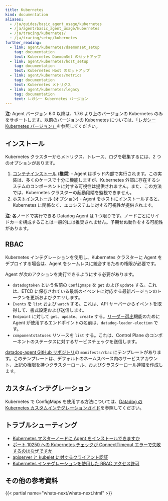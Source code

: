 ```yaml
---
title: Kubernetes
kind: documentation
aliases:
  - /ja/guides/basic_agent_usage/kubernetes
  - /ja/agent/basic_agent_usage/kubernetes
  - /ja/tracing/kubernetes/
  - /ja/tracing/setup/kubernetes
further_reading:
  - link: agent/kubernetes/daemonset_setup
    tag: documentation
    text: Kubernetes DaemonSet のセットアップ
  - link: agent/kubernetes/host_setup
    tag: documentation
    text: Kubernetes Host のセットアップ
  - link: agent/kubernetes/metrics
    tag: documentation
    text: Kubernetes メトリクス
  - link: agent/kubernetes/legacy
    tag: documentation
    text: レガシー Kubernetes バージョン
---
```

**注**: Agent バージョン 6.0 以降は、1.7.6 より上のバージョンの Kubernetes のみをサポートします。以前のバージョンの Kubernetes については、[「レガシー Kubernetes バージョン」][1]を参照してください。

## インストール

Kubernetes クラスターからメトリクス、トレース、ログを収集するには、2 つのオプションがあります。

1. [コンテナインストール][2] (**推奨**) -  Agent はポッド内部で実行されます。この実装は、多くのケースで十分に機能しますが、Kubernetes 外部に存在するシステムのコンポーネントに対する可視性は提供されません。また、この方法では、Kubernetes クラスターの起動段階を監視できません。
2. [ホストインストール][3] (オプション) - Agent をホストにインストールすると、Kubernetes に関係なく、エコシステムに対する可視性が提供されます。

**注**: 各ノードで実行できる Datadog Agent は 1 つ限りです。ノードごとにサイドカーを構成することは一般的には推奨されません。予期せぬ動作をする可能性があります。

## RBAC

Kubernetes インテグレーションを使用し、Kubernetes クラスターに Agent をデプロイする場合は、Agent をシームレスに統合するための権限が必要です。

Agent が次のアクションを実行できるようにする必要があります。

- `datadogtoken` という名前の `Configmaps` を `get` および `update` する。これは、ETCD に保存されている最新のイベントに対応する最新バージョンのトークンを更新およびクエリします。
- `Events` を `list` および `watch` する。これは、API サーバーからイベントを取得して、書式設定および送信します。
- `Endpoint` に対して `get`、`update`、`create` する。[リーダー選出][4]機能のために Agent が使用するエンドポイントの名前は、`datadog-leader-election` です。
- `componentstatuses` リソースを `list` する。これは、Control Plane のコンポーネントのステータスに対するサービスチェックを送信します。

[datadog-agent GitHub リポジトリ][5]の `manifests/rbac` にテンプレートがあります。このテンプレートは、デフォルトのネームスペース内のサービスアカウント、上記の権限を持つクラスターロール、およびクラスターロール連結を作成します。

## カスタムインテグレーション

Kubernetes で ConfigMaps を使用する方法については、[Datadog の Kubernetes カスタムインテグレーションガイド][6]を参照してください。

## トラブルシューティング

* [Kubernetes マスターノードに Agent をインストールできますか][7]
* [ポート 10250 への Kubernetes チェックが ConnectTimeout エラーで失敗するのはなぜですか][8]
* [apiserver と kubelet に対するクライアント認証][9]
* [Kubernetes インテグレーションを使用した RBAC アクセス許可][10]

## その他の参考資料

{{< partial name="whats-next/whats-next.html" >}}

[1]: /ja/agent/kubernetes/legacy
[2]: /ja/agent/kubernetes/daemonset_setup
[3]: /ja/agent/kubernetes/host_setup
[4]: /ja/agent/kubernetes/event_collection#leader-election
[5]: https://github.com/DataDog/datadog-agent/tree/0bef169d4e80e838ec6b303f5ad1da716b424b0f/Dockerfiles/manifests/rbac
[6]: /ja/agent/kubernetes/integrations
[7]: /ja/integrations/faq/can-i-install-the-agent-on-my-kubernetes-master-node-s
[8]: /ja/integrations/faq/why-is-the-kubernetes-check-failing-with-a-connecttimeout-error-to-port-10250
[9]: /ja/integrations/faq/client-authentication-against-the-apiserver-and-kubelet
[10]: /ja/integrations/faq/using-rbac-permission-with-your-kubernetes-integration
